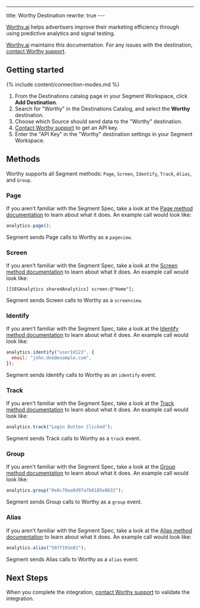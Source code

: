---
title: Worthy Destination
rewrite: true
---​

[Worthy.ai](https://worthy.ai) helps advertisers improve their marketing efficiency through using predictive analytics and signal testing.

[Worthy.ai](https://worthy.ai) maintains this documentation. For any issues with the destination, [contact Worthy support](mailto:engineering@worthy.ai).

## Getting started

{% include content/connection-modes.md %}

1. From the Destinations catalog page in your Segment Workspace, click **Add Destination**.
2. Search for "Worthy" in the Destinations Catalog, and select the **Worthy** destination.
3. Choose which Source should send data to the "Worthy" destination.
4. [Contact Worthy support](mailto:engineering@worthy.ai) to get an API key.
5. Enter the "API Key" in the "Worthy" destination settings in your Segment Workspace.

## Methods

Worthy supports all Segment methods: `Page`, `Screen`, `Identify`, `Track`, `Alias`, and `Group`.

### Page

If you aren't familiar with the Segment Spec, take a look at the [Page method documentation](/docs/connections/spec/page/) to learn about what it does. An example call would look like:

```js
analytics.page();
```

Segment sends Page calls to Worthy as a `pageview`.

### Screen

If you aren't familiar with the Segment Spec, take a look at the [Screen method documentation](/docs/connections/spec/screen/) to learn about what it does. An example call would look like:

```obj-c
[[SEGAnalytics sharedAnalytics] screen:@"Home"];
```

Segment sends Screen calls to Worthy as a `screenview`.

### Identify

If you aren't familiar with the Segment Spec, take a look at the [Identify method documentation](/docs/connections/spec/identify/) to learn about what it does. An example call would look like:

```js
analytics.identify("userId123", {
  email: "john.doe@example.com",
});
```

Segment sends Identify calls to Worthy as an `identify` event.

### Track

If you aren't familiar with the Segment Spec, take a look at the [Track method documentation](/docs/connections/spec/track/) to learn about what it does. An example call would look like:

```js
analytics.track("Login Button Clicked");
```

Segment sends Track calls to Worthy as a `track` event.

### Group

If you aren't familiar with the Segment Spec, take a look at the [Group method documentation](/docs/connections/spec/group/) to learn about what it does. An example call would look like:

```js
analytics.group("0e8c78ea9d97a7b8185e8632");
```

Segment sends Group calls to Worthy as a `group` event.

### Alias

If you aren't familiar with the Segment Spec, take a look at the [Alias method documentation](/docs/connections/spec/alias/) to learn about what it does. An example call would look like:

```js
analytics.alias("507f191e81");
```

Segment sends Alias calls to Worthy as a `alias` event.

## Next Steps

When you complete the integration, [contact Worthy support](mailto:engineering@worthy.ai) to validate the integration.
